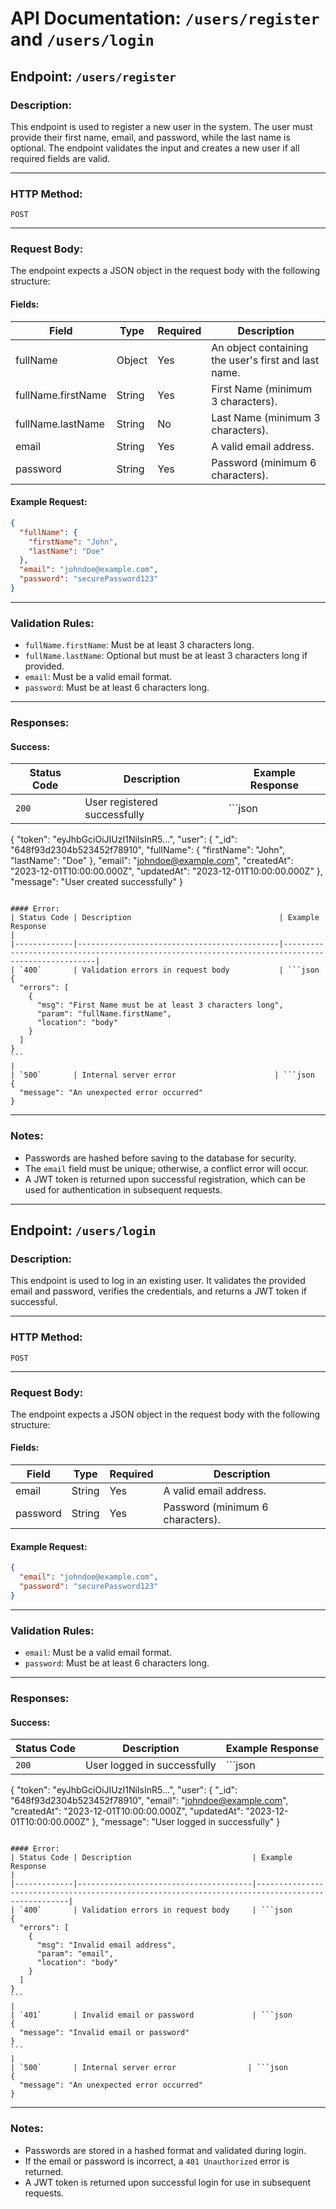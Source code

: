 # API Documentation: `/users/register` and `/users/login`

## Endpoint: `/users/register`

### Description:

This endpoint is used to register a new user in the system. The user must provide their first name, email, and password, while the last name is optional. The endpoint validates the input and creates a new user if all required fields are valid.

---

### HTTP Method:

`POST`

---

### Request Body:

The endpoint expects a JSON object in the request body with the following structure:

#### Fields:

| Field              | Type   | Required | Description                                          |
| ------------------ | ------ | -------- | ---------------------------------------------------- |
| fullName           | Object | Yes      | An object containing the user's first and last name. |
| fullName.firstName | String | Yes      | First Name (minimum 3 characters).                   |
| fullName.lastName  | String | No       | Last Name (minimum 3 characters).                    |
| email              | String | Yes      | A valid email address.                               |
| password           | String | Yes      | Password (minimum 6 characters).                     |

#### Example Request:

```json
{
  "fullName": {
    "firstName": "John",
    "lastName": "Doe"
  },
  "email": "johndoe@example.com",
  "password": "securePassword123"
}
```

---

### Validation Rules:

- `fullName.firstName`: Must be at least 3 characters long.
- `fullName.lastName`: Optional but must be at least 3 characters long if provided.
- `email`: Must be a valid email format.
- `password`: Must be at least 6 characters long.

---

### Responses:

#### Success:

| Status Code | Description                  | Example Response |
| ----------- | ---------------------------- | ---------------- |
| `200`       | User registered successfully | ```json          |

{
"token": "eyJhbGciOiJIUzI1NiIsInR5...",
"user": {
"\_id": "648f93d2304b523452f78910",
"fullName": {
"firstName": "John",
"lastName": "Doe"
},
"email": "johndoe@example.com",
"createdAt": "2023-12-01T10:00:00.000Z",
"updatedAt": "2023-12-01T10:00:00.000Z"
},
"message": "User created successfully"
}

````

#### Error:
| Status Code | Description                                 | Example Response                                                                                  |
|-------------|---------------------------------------------|--------------------------------------------------------------------------------------------------|
| `400`       | Validation errors in request body           | ```json
{
  "errors": [
    {
      "msg": "First Name must be at least 3 characters long",
      "param": "fullName.firstName",
      "location": "body"
    }
  ]
}
```                                                                                     |
| `500`       | Internal server error                      | ```json
{
  "message": "An unexpected error occurred"
}
````

---

### Notes:

- Passwords are hashed before saving to the database for security.
- The `email` field must be unique; otherwise, a conflict error will occur.
- A JWT token is returned upon successful registration, which can be used for authentication in subsequent requests.

---

## Endpoint: `/users/login`

### Description:

This endpoint is used to log in an existing user. It validates the provided email and password, verifies the credentials, and returns a JWT token if successful.

---

### HTTP Method:

`POST`

---

### Request Body:

The endpoint expects a JSON object in the request body with the following structure:

#### Fields:

| Field    | Type   | Required | Description                      |
| -------- | ------ | -------- | -------------------------------- |
| email    | String | Yes      | A valid email address.           |
| password | String | Yes      | Password (minimum 6 characters). |

#### Example Request:

```json
{
  "email": "johndoe@example.com",
  "password": "securePassword123"
}
```

---

### Validation Rules:

- `email`: Must be a valid email format.
- `password`: Must be at least 6 characters long.

---

### Responses:

#### Success:

| Status Code | Description                 | Example Response |
| ----------- | --------------------------- | ---------------- |
| `200`       | User logged in successfully | ```json          |

{
"token": "eyJhbGciOiJIUzI1NiIsInR5...",
"user": {
"\_id": "648f93d2304b523452f78910",
"email": "johndoe@example.com",
"createdAt": "2023-12-01T10:00:00.000Z",
"updatedAt": "2023-12-01T10:00:00.000Z"
},
"message": "User logged in successfully"
}

````

#### Error:
| Status Code | Description                           | Example Response                                                                                  |
|-------------|---------------------------------------|--------------------------------------------------------------------------------------------------|
| `400`       | Validation errors in request body     | ```json
{
  "errors": [
    {
      "msg": "Invalid email address",
      "param": "email",
      "location": "body"
    }
  ]
}
```                                                                                     |
| `401`       | Invalid email or password             | ```json
{
  "message": "Invalid email or password"
}
```                                                                                     |
| `500`       | Internal server error                | ```json
{
  "message": "An unexpected error occurred"
}
````

---

### Notes:

- Passwords are stored in a hashed format and validated during login.
- If the email or password is incorrect, a `401 Unauthorized` error is returned.
- A JWT token is returned upon successful login for use in subsequent requests.
